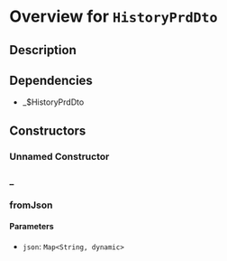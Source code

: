 # Overview for `HistoryPrdDto`

## Description



## Dependencies

- _$HistoryPrdDto

## Constructors

### Unnamed Constructor


### _


### fromJson


#### Parameters

- `json`: `Map<String, dynamic>`
